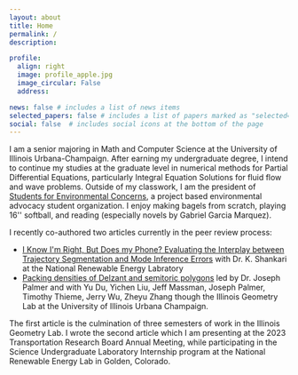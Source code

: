 ```yaml
---
layout: about
title: Home
permalink: /
description:

profile:
  align: right
  image: profile_apple.jpg
  image_circular: False
  address:

news: false # includes a list of news items
selected_papers: false # includes a list of papers marked as "selected={true}"
social: false  # includes social icons at the bottom of the page
---
```


<!-- Google tag (gtag.js) -->
<script async src="https://www.googletagmanager.com/gtag/js?id=G-LQHVMSJM7W"></script>
<script>
  window.dataLayer = window.dataLayer || [];
  function gtag(){dataLayer.push(arguments);}
  gtag('js', new Date());

  gtag('config', 'G-LQHVMSJM7W');
</script>

I am a senior majoring in Math and Computer Science at the University of Illinois Urbana-Champaign. After earning my undergraduate degree, I intend to continue my studies at the graduate level in numerical methods for Partial Differential Equations, particularly Integral Equation Solutions for fluid flow and wave problems. Outside of my classwork, I am the president of [Students for Environmental Concerns](https://secsatuiuc.web.illinois.edu/), a project based environmental advocacy student organization. I enjoy making bagels from scratch, playing 16'' softball, and reading (especially novels by Gabriel Garcia Marquez).

I recently co-authored two articles currently in the peer review process: 
* <a href="https://kennykos.github.io/assets/pdf/Sensor_based_multi_step_pipeline_evaluation_framework_SULI-3.pdf" target="_blank">I Know I'm Right, But Does my Phone? Evaluating the Interplay between Trajectory Segmentation and Mode Inference Errors</a> with  Dr. K. Shankari at the National Renewable Energy Labratory
* <a href="https://arxiv.org/abs/2210.06415" target="_blank">Packing densities of Delzant and semitoric polygons</a> led by Dr. Joseph Palmer and with Yu Du, Yichen Liu, Jeff Massman, Joseph Palmer, Timothy Thieme, Jerry Wu, Zheyu Zhang though the Illinois Geometry Lab at the University of Illinois Urbana Champaign.

The first article is the culmination of three semesters of work in the Illinois Geometry Lab. I wrote the second article which I am presenting at the 2023 Transportation Research Board Annual Meeting, while participating in the Science Undergraduate Laboratory Internship program at the National Renewable Energy Lab in Golden, Colorado.
